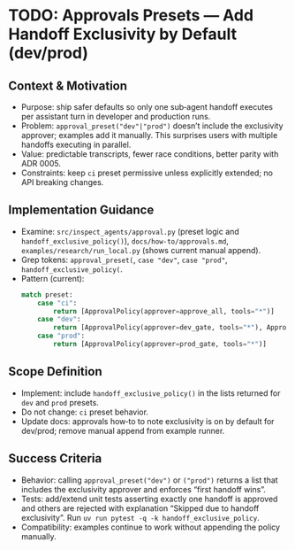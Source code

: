 # TODO: Approvals Presets — Add Handoff Exclusivity by Default (dev/prod)

## Context & Motivation
- Purpose: ship safer defaults so only one sub‑agent handoff executes per assistant turn in developer and production runs.
- Problem: `approval_preset("dev"|"prod")` doesn’t include the exclusivity approver; examples add it manually. This surprises users with multiple handoffs executing in parallel.
- Value: predictable transcripts, fewer race conditions, better parity with ADR 0005.
- Constraints: keep `ci` preset permissive unless explicitly extended; no API breaking changes.

## Implementation Guidance
- Examine: `src/inspect_agents/approval.py` (preset logic and `handoff_exclusive_policy()`), `docs/how-to/approvals.md`, `examples/research/run_local.py` (shows current manual append).
- Grep tokens: `approval_preset(`, `case "dev"`, `case "prod"`, `handoff_exclusive_policy(`.
- Pattern (current):
  ```py
  match preset:
      case "ci":
          return [ApprovalPolicy(approver=approve_all, tools="*")]
      case "dev":
          return [ApprovalPolicy(approver=dev_gate, tools="*"), ApprovalPolicy(approver=reject_all, tools="*")]
      case "prod":
          return [ApprovalPolicy(approver=prod_gate, tools="*")]
  ```

## Scope Definition
- Implement: include `handoff_exclusive_policy()` in the lists returned for `dev` and `prod` presets.
- Do not change: `ci` preset behavior.
- Update docs: approvals how‑to to note exclusivity is on by default for dev/prod; remove manual append from example runner.

## Success Criteria
- Behavior: calling `approval_preset("dev")` or `("prod")` returns a list that includes the exclusivity approver and enforces “first handoff wins”.
- Tests: add/extend unit tests asserting exactly one handoff is approved and others are rejected with explanation “Skipped due to handoff exclusivity”. Run `uv run pytest -q -k handoff_exclusive_policy`.
- Compatibility: examples continue to work without appending the policy manually.
